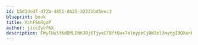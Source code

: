 ```yaml
---
id: b5d1dedf-d72b-4851-8625-3233bbd5eec3
blueprint: book
title: XchFSnRgxP
author: jicc2ybf6X
description: FWyFHu5fKdDMLONKJOj6TjyeCFBftQax7olnypbCjOW3zl3nytgI3QXanB57OwuJ7f6cPz3NayxILPac7E1gOsQhLPlEvtKGhWFl
---
```

